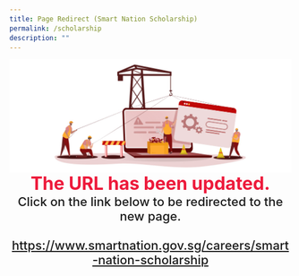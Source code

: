 ```yaml
---
title: Page Redirect (Smart Nation Scholarship)
permalink: /scholarship
description: ""
---
```


<div style="width:100%;display:flex;justify-content:center;"><img src="/images/Page-Redirect.jpg"></div>

<div style="width:100%;text-align:center; font-size:32px; font-weight: 700; color: #ed1a3b;">The URL has been updated.</div>
	
<div style="width:100%;text-align:center; font-size:22px; font-weight: 500;">Click on the link below to be redirected to the new page.<br><br><a href="/careers/smart-nation-scholarship">https://www.smartnation.gov.sg/careers/smart-nation-scholarship</a></div>